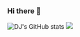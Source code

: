 ### Hi there 👋
![DJ's GitHub stats](https://github.com/DJyesIam/api?username=anuraghazra&theme=transparent&show_icons=true)
<img src="https://capsule-render.vercel.app/api?type=waving&theme=transparent&height=300&section=header&text=Welcome%20to%20DJs%20Github!%20&fontSize=70" />
